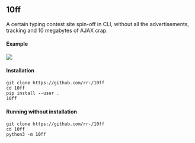 10ff
----

A certain typing contest site spin-off in CLI, without all the advertisements,
tracking and 10 megabytes of AJAX crap.

#### Example

![](https://raw.githubusercontent.com/rr-/10ff/blob/example.gif)

#### Installation

```
git clone https://github.com/rr-/10ff
cd 10ff
pip install --user .
10ff
```

#### Running without installation

```
git clone https://github.com/rr-/10ff
cd 10ff
python3 -m 10ff
```

